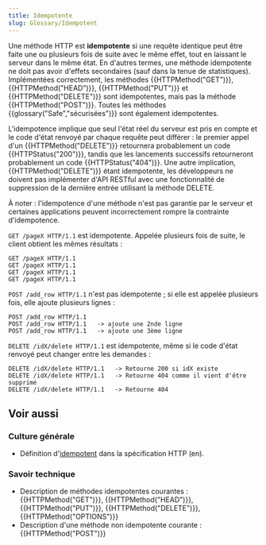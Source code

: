 ```yaml
---
title: Idempotente
slug: Glossary/Idempotent
---
```


Une méthode HTTP est **idempotente** si une requête identique peut être faite une ou plusieurs fois de suite avec le même effet, tout en laissant le serveur dans le même état. En d'autres termes, une méthode idempotente ne doit pas avoir d'effets secondaires (sauf dans la tenue de statistiques). Implémentées correctement, les méthodes {{HTTPMethod("GET")}}, {{HTTPMethod("HEAD")}}, {{HTTPMethod("PUT")}} et {{HTTPMethod("DELETE")}} sont idempotentes, mais pas la méthode {{HTTPMethod("POST")}}. Toutes les méthodes {{glossary("Safe","sécurisées")}} sont également idempotentes.

L'idempotence implique que seul l'état réel du serveur est pris en compte et le code d'état renvoyé par chaque requête peut différer : le premier appel d'un {{HTTPMethod("DELETE")}} retournera probablement un code {{HTTPStatus("200")}}, tandis que les lancements successifs retourneront probablement un code {{HTTPStatus("404")}}. Une autre implication, {{HTTPMethod("DELETE")}} étant idempotente, les développeurs ne doivent pas implémenter d'API RESTful avec une fonctionnalité de suppression de la dernière entrée utilisant la méthode DELETE.

À noter : l'idempotence d'une méthode n'est pas garantie par le serveur et certaines applications peuvent incorrectement rompre la contrainte d'idempotence.

`GET /pageX HTTP/1.1` est idempotente. Appelée plusieurs fois de suite, le client obtient les mêmes résultats :

```
GET /pageX HTTP/1.1
GET /pageX HTTP/1.1
GET /pageX HTTP/1.1
GET /pageX HTTP/1.1
```

`POST /add_row HTTP/1.1` n'est pas idempotente ; si elle est appelée plusieurs fois, elle ajoute plusieurs lignes :

```
POST /add_row HTTP/1.1
POST /add_row HTTP/1.1   -> ajoute une 2nde ligne
POST /add_row HTTP/1.1   -> ajoute une 3ème ligne
```

`DELETE /idX/delete HTTP/1.1` est idempotente, même si le code d'état renvoyé peut changer entre les demandes :

```
DELETE /idX/delete HTTP/1.1   -> Retourne 200 si idX existe
DELETE /idX/delete HTTP/1.1   -> Retourne 404 comme il vient d'être supprimé
DELETE /idX/delete HTTP/1.1   -> Retourne 404
```

## Voir aussi

### Culture générale

- Définition d'[idempotent](https://tools.ietf.org/html/rfc7231#section-4.2.2) dans la spécification HTTP (en).

### Savoir technique

- Description de méthodes idempotentes courantes : {{HTTPMethod("GET")}}, {{HTTPMethod("HEAD")}}, {{HTTPMethod("PUT")}}, {{HTTPMethod("DELETE")}}, {{HTTPMethod("OPTIONS")}}
- Description d'une méthode non idempotente courante : {{HTTPMethod("POST")}}
